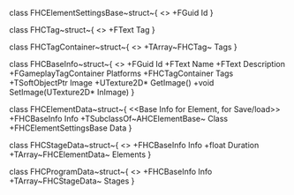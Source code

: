 class FHCElementSettingsBase~struct~{
    <<Base Class for Element Settings>>
    +FGuid Id
}

class FHCTag~struct~{
    <<Single User Definable Tag>>
    +FText Tag
}

class FHCTagContainer~struct~{
    <<Single User Definable Tag>>
    +TArray~FHCTag~ Tags
}

class FHCBaseInfo~struct~{
    <<Base Info for most Types>>
    +FGuid Id
    +FText Name
    +FText Description
    +FGameplayTagContainer Platforms
    +FHCTagContainer Tags
    +TSoftObjectPtr<UTexture2D> Image
    +UTexture2D* GetImage()
    +void SetImage(UTexture2D* InImage)
}

class FHCElementData~struct~{
    <<Base Info for Element, for Save/load>>
    +FHCBaseInfo Info
    +TSubclassOf~AHCElementBase~ Class
    +FHCElementSettingsBase Data
}

class FHCStageData~struct~{
    <<Base Data for a Stage>>
    +FHCBaseInfo Info
    +float Duration
    +TArray~FHCElementData~ Elements
}

class FHCProgramData~struct~{
    <<Base info for a Program>>
    +FHCBaseInfo Info
    +TArray~FHCStageData~ Stages
}
```
